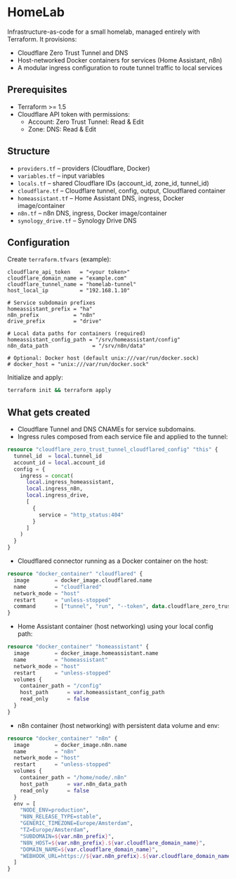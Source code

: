 # HomeLab

Infrastructure-as-code for a small homelab, managed entirely with Terraform. It provisions:
- Cloudflare Zero Trust Tunnel and DNS
- Host-networked Docker containers for services (Home Assistant, n8n)
- A modular ingress configuration to route tunnel traffic to local services

## Prerequisites
- Terraform >= 1.5
- Cloudflare API token with permissions:
  - Account: Zero Trust Tunnel: Read & Edit
  - Zone: DNS: Read & Edit

## Structure
- `providers.tf` – providers (Cloudflare, Docker)
- `variables.tf` – input variables
- `locals.tf` – shared Cloudflare IDs (account_id, zone_id, tunnel_id)
- `cloudflare.tf` – Cloudflare tunnel, config, output, Cloudflared container
- `homeassistant.tf` – Home Assistant DNS, ingress, Docker image/container
- `n8n.tf` – n8n DNS, ingress, Docker image/container
- `synology_drive.tf` – Synology Drive DNS

## Configuration
Create `terraform.tfvars` (example):
```hcl
cloudflare_api_token   = "<your token>"
cloudflare_domain_name = "example.com"
cloudflare_tunnel_name = "homelab-tunnel"
host_local_ip          = "192.168.1.10"

# Service subdomain prefixes
homeassistant_prefix = "ha"
n8n_prefix           = "n8n"
drive_prefix         = "drive"

# Local data paths for containers (required)
homeassistant_config_path = "/srv/homeassistant/config"
n8n_data_path              = "/srv/n8n/data"

# Optional: Docker host (default unix:///var/run/docker.sock)
# docker_host = "unix:///var/run/docker.sock"
```

Initialize and apply:
```bash
terraform init && terraform apply
```

## What gets created
- Cloudflare Tunnel and DNS CNAMEs for service subdomains.
- Ingress rules composed from each service file and applied to the tunnel:
```19:33:/Users/mart.bent/Private/Git/homelab/cloudflare.tf
resource "cloudflare_zero_trust_tunnel_cloudflared_config" "this" {
  tunnel_id  = local.tunnel_id
  account_id = local.account_id
  config = {
    ingress = concat(
      local.ingress_homeassistant,
      local.ingress_n8n,
      local.ingress_drive,
      [
        {
          service = "http_status:404"
        }
      ]
    )
  }
}
```
- Cloudflared connector running as a Docker container on the host:
```41:51:/Users/mart.bent/Private/Git/homelab/cloudflare.tf
resource "docker_container" "cloudflared" {
  image        = docker_image.cloudflared.name
  name         = "cloudflared"
  network_mode = "host"
  restart      = "unless-stopped"
  command      = ["tunnel", "run", "--token", data.cloudflare_zero_trust_tunnel_cloudflared_token.tunnel_token.token]
}
```
- Home Assistant container (host networking) using your local config path:
```25:36:/Users/mart.bent/Private/Git/homelab/homeassistant.tf
resource "docker_container" "homeassistant" {
  image        = docker_image.homeassistant.name
  name         = "homeassistant"
  network_mode = "host"
  restart      = "unless-stopped"
  volumes {
    container_path = "/config"
    host_path      = var.homeassistant_config_path
    read_only      = false
  }
}
```
- n8n container (host networking) with persistent data volume and env:
```25:46:/Users/mart.bent/Private/Git/homelab/n8n.tf
resource "docker_container" "n8n" {
  image        = docker_image.n8n.name
  name         = "n8n"
  network_mode = "host"
  restart      = "unless-stopped"
  volumes {
    container_path = "/home/node/.n8n"
    host_path      = var.n8n_data_path
    read_only      = false
  }
  env = [
    "NODE_ENV=production",
    "N8N_RELEASE_TYPE=stable",
    "GENERIC_TIMEZONE=Europe/Amsterdam",
    "TZ=Europe/Amsterdam",
    "SUBDOMAIN=${var.n8n_prefix}",
    "N8N_HOST=${var.n8n_prefix}.${var.cloudflare_domain_name}",
    "DOMAIN_NAME=${var.cloudflare_domain_name}",
    "WEBHOOK_URL=https://${var.n8n_prefix}.${var.cloudflare_domain_name}"
  ]
}
```
